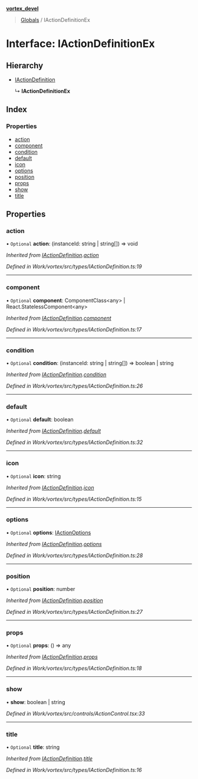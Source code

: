 **[vortex_devel](../README.md)**

> [Globals](../globals.md) / IActionDefinitionEx

# Interface: IActionDefinitionEx

## Hierarchy

* [IActionDefinition](iactiondefinition.md)

  ↳ **IActionDefinitionEx**

## Index

### Properties

* [action](iactiondefinitionex.md#action)
* [component](iactiondefinitionex.md#component)
* [condition](iactiondefinitionex.md#condition)
* [default](iactiondefinitionex.md#default)
* [icon](iactiondefinitionex.md#icon)
* [options](iactiondefinitionex.md#options)
* [position](iactiondefinitionex.md#position)
* [props](iactiondefinitionex.md#props)
* [show](iactiondefinitionex.md#show)
* [title](iactiondefinitionex.md#title)

## Properties

### action

• `Optional` **action**: (instanceId: string \| string[]) => void

*Inherited from [IActionDefinition](iactiondefinition.md).[action](iactiondefinition.md#action)*

*Defined in Work/vortex/src/types/IActionDefinition.ts:19*

___

### component

• `Optional` **component**: ComponentClass\<any> \| React.StatelessComponent\<any>

*Inherited from [IActionDefinition](iactiondefinition.md).[component](iactiondefinition.md#component)*

*Defined in Work/vortex/src/types/IActionDefinition.ts:17*

___

### condition

• `Optional` **condition**: (instanceId: string \| string[]) => boolean \| string

*Inherited from [IActionDefinition](iactiondefinition.md).[condition](iactiondefinition.md#condition)*

*Defined in Work/vortex/src/types/IActionDefinition.ts:26*

___

### default

• `Optional` **default**: boolean

*Inherited from [IActionDefinition](iactiondefinition.md).[default](iactiondefinition.md#default)*

*Defined in Work/vortex/src/types/IActionDefinition.ts:32*

___

### icon

• `Optional` **icon**: string

*Inherited from [IActionDefinition](iactiondefinition.md).[icon](iactiondefinition.md#icon)*

*Defined in Work/vortex/src/types/IActionDefinition.ts:15*

___

### options

• `Optional` **options**: [IActionOptions](iactionoptions.md)

*Inherited from [IActionDefinition](iactiondefinition.md).[options](iactiondefinition.md#options)*

*Defined in Work/vortex/src/types/IActionDefinition.ts:28*

___

### position

• `Optional` **position**: number

*Inherited from [IActionDefinition](iactiondefinition.md).[position](iactiondefinition.md#position)*

*Defined in Work/vortex/src/types/IActionDefinition.ts:27*

___

### props

• `Optional` **props**: () => any

*Inherited from [IActionDefinition](iactiondefinition.md).[props](iactiondefinition.md#props)*

*Defined in Work/vortex/src/types/IActionDefinition.ts:18*

___

### show

•  **show**: boolean \| string

*Defined in Work/vortex/src/controls/ActionControl.tsx:33*

___

### title

• `Optional` **title**: string

*Inherited from [IActionDefinition](iactiondefinition.md).[title](iactiondefinition.md#title)*

*Defined in Work/vortex/src/types/IActionDefinition.ts:16*
